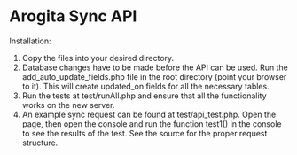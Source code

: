 Arogita Sync API
=============================

Installation:

1) Copy the files into your desired directory.
2) Database changes have to be made before the API can be used. Run the add_auto_update_fields.php file in the root directory (point your browser to it). This will create updated_on fields for all the necessary tables.
3) Run the tests at test/runAll.php and ensure that all the functionality works on the new server.
4) An example sync request can be found at test/api_test.php. Open the page, then open the console and run the function test1() in the console to see the results of the test. See the source for the proper request structure. 

